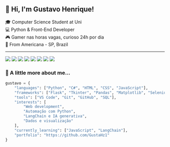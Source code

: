 ## 👋 Hi, I'm Gustavo Henrique!

🎓 Computer Science Student at Uni  
💻 Python & Front-End Developer  
🎮 Gamer nas horas vagas, curioso 24h por dia  
📍 From Americana - SP, Brazil

---


<p align="left"> <img src="https://img.shields.io/badge/Python-3776AB?style=flat&logo=python&logoColor=white"/> <img src="https://img.shields.io/badge/C%23-239120?style=flat&logo=c-sharp&logoColor=white"/> <img src="https://img.shields.io/badge/HTML5-E34F26?style=flat&logo=html5&logoColor=white"/> <img src="https://img.shields.io/badge/CSS3-1572B6?style=flat&logo=css3&logoColor=white"/> <img src="https://img.shields.io/badge/JavaScript-F7DF1E?style=flat&logo=javascript&logoColor=black"/> <img src="https://img.shields.io/badge/Flask-000000?style=flat&logo=flask&logoColor=white"/> <img src="https://img.shields.io/badge/Git-F05032?style=flat&logo=git&logoColor=white"/> <img src="https://img.shields.io/badge/SQL-4479A1?style=flat&logo=mysql&logoColor=white"/> </p>


### 🐍 A little more about me...

```python
gustavo = {
    "languages": ["Python", "C#", "HTML", "CSS", "JavaScript"],
    "frameworks": ["Flask", "Tkinter", "Pandas", "Matplotlib", "Selenium"],
    "tools": ["VS Code", "Git", "GitHub", "SQL"],
    "interests": [
        "Web development",
        "Automação com Python",
        "LangChain e IA generativa",
        "Dados e visualização"
    ],
    "currently_learning": ["JavaScript", "LangChain"],
    "portfolio": "https://github.com/GustaHz1"
}
